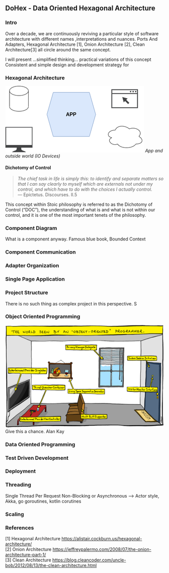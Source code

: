 ## DoHex - Data Oriented Hexagonal Architecture 

### Intro

Over a decade, we are continuously reviving a particular style of software architecture with different names ,interpretations and nuances. Ports And Adapters, Hexagonal Architecture [1], Onion Architecture [2], Clean Architecture[3] all circle around the same concept.  
 
I will present ...simplified thinking... practical variations of this concept
Consistent and simple design and development strategy for 
 
### Hexagonal Architecture
![Hex1](https://raw.githubusercontent.com/alicemunsal/dohex/master/diagrams/1.drawio.png)
*App and outside world (IO Devices)*

#### Dichotomy of Control

> *The chief task in life is simply this: to identify and separate matters so that I can say clearly to myself which are externals not under my control, and which have to do with the choices I actually control.*  
> — Epictetus. Discourses. II.5  

This concept within Stoic philosophy is referred to as the Dichotomy of Control (“DOC”), the understanding of what is and what is not within our control, and it is one of the most important tenets of the philosophy. 

### Component Diagram 

What is a component anyway. 
Famous blue book, Bounded Context

### Component Communication

### Adapter Organization

### Single Page Application

### Project Structure
There is no such thing as complex project in this perspective. S

### Object Oriented Programming
![OO Programmer](https://raw.githubusercontent.com/alicemunsal/dohex/master/diagrams/ooprogrammer.png)
Give this a chance.
Alan Kay 

### Data Oriented Programming

### Test Driven Development

### Deployment


### Threading
Single Thread Per Request
Non-Blocking or Asynchronous  --> Actor style, Akka, go goroutines, kotlin corutines

### Scaling

### References
[1] Hexagonal Architecture https://alistair.cockburn.us/hexagonal-architecture/  
[2] Onion Architecture https://jeffreypalermo.com/2008/07/the-onion-architecture-part-1/  
[3] Clean Architecture https://blog.cleancoder.com/uncle-bob/2012/08/13/the-clean-architecture.html  
<!--stackedit_data:
eyJoaXN0b3J5IjpbLTc4NjI4Mjc5LDE2OTA2NTA1NDgsLTM1Mj
g4MjgzNywtMTY1NzIwNTU1LC02NzIyMjI3MDQsMzYyOTA0Njk2
LDQ4MjMyMDE0NiwtOTI0NzMzNDYwLDk1NzI0MzMxMyw1MTA4MD
gzNCwtNDQyNzM0NDc2LC0xMDE1Njk5NDk1LDg0OTIwNzQxOSwt
MTQyNDYxMjg5OCwyMTEwNzE3ODM0LDY2Njc0Mzk0OCwzMzcxMz
k0NzUsNTE2NTgzOTgyLC0xODc1Mzc4OTcwLDczNTc2NTczNF19

-->